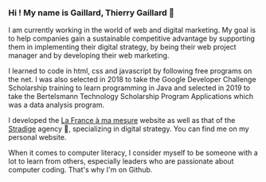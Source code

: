 ### Hi ! My name is Gaillard, Thierry Gaillard 🧭

<!--
**Gathea/Gathea** is a ✨ _special_ ✨ repository because its `README.md` (this file) appears on your GitHub profile.-->

I am currently working in the world of web and digital marketing. My goal is to help companies gain a sustainable competitive advantage by supporting them in implementing their digital strategy, by being their web project manager and by developing their web marketing.

I learned to code in html, css and javascript by following free programs on the net. I was also selected in 2018 to take the Google Developer Challenge Scholarship training to learn programming in Java and selected in 2019 to take the Bertelsmann Technology Scholarship Program Applications which was a data analysis program.

I developed the [La France à ma mesure](https://www.lafranceamamesure.com) website as well as that of the [Stradige](https://www.stradige.fr) agency 📲, specializing in digital strategy. You can find me on my personal website.

When it comes to computer literacy, I consider myself to be someone with a lot to learn from others, especially leaders who are passionate about computer coding. That's why I'm on Github.
